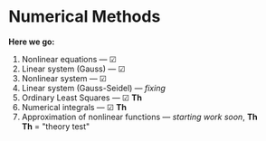 # Numerical Methods

**Here we go:**

1. Nonlinear equations — &#9745;
2. Linear system (Gauss) — &#9745;
3. Nonlinear system — &#9745;
4. Linear system (Gauss-Seidel) — *fixing*
5. Ordinary Least Squares — &#9745; **Th**
6. Numerical integrals — &#9745; **Th** 
7. Approximation of nonlinear functions — *starting work soon*, **Th** <br/>
**Th** = "theory test"

